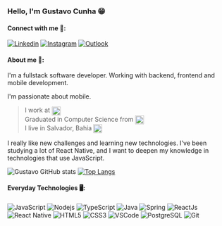 ### Hello, I'm Gustavo Cunha 😁

#### Connect with me 🔗:
[![Linkedin](https://img.shields.io/badge/LinkedIn-0077B5?style=for-the-badge&logo=linkedin&logoColor=white)](https://www.linkedin.com/in/gustavo-cunha-contact/)
[![Instagram](https://img.shields.io/badge/Instagram-E4405F?style=for-the-badge&logo=instagram&logoColor=white)](https://www.instagram.com/gustav.oliveira_/)
[![Outlook](https://img.shields.io/badge/Microsoft_Outlook-0078D4?style=for-the-badge&logo=microsoft-outlook&logoColor=white)](mailto:gustavo.oliveira-98@hotmail.com)

#### About me 📄:
I'm a fullstack software developer. Working with backend, frontend and mobile development.

I'm passionate about mobile.

><div>
  >I work at <img align="center" resizeMode="contain" height="20px" src="https://www.lincros.com/hs-fs/hubfs/raw_assets/public/Lincros_June2020/images/lincros-logo-dark.png?width=195&name=lincros-logo-dark.png" alt="Lincros"/> <br/>
  >Graduated in Computer Science from <img align="center" resizeMode="contain" height="20px" src="https://www.unifacs.br/wp-content/uploads/2022/05/logo-unifacs-largo.svg" alt="Unifacs"/> <br/>
  >I live in Salvador, Bahia <img align="center" resizeMode="contain" height="20px" src="https://upload.wikimedia.org/wikipedia/commons/thumb/2/28/Bandeira_da_Bahia.svg/210px-Bandeira_da_Bahia.svg.png" alt="Unifacs"/> <br/>
</div>

I really like new challenges and learning new technologies. I've been studying a lot of React Native, and I want to deepen my knowledge in technologies that use JavaScript.

![Gustavo GitHub stats](https://github-readme-stats.vercel.app/api?username=gustavcunha&show_icons=true&theme=dark)
[![Top Langs](https://github-readme-stats.vercel.app/api/top-langs/?username=gustavcunha&layout=compact)](https://github.com/gustavcunha/github-readme-stats)

#### Everyday Technologies 🖥️:

<div style="display: inline_block">
  <img align="center" alt="JavaScript" src="https://img.shields.io/badge/JavaScript-F7DF1E?style=for-the-badge&logo=javascript&logoColor=black" />
  <img align="center" alt="Nodejs" src="https://img.shields.io/badge/Node.js-43853D?style=for-the-badge&logo=node.js&logoColor=white" />
  <img align="center" alt="TypeScript" src="https://img.shields.io/badge/TypeScript-007ACC?style=for-the-badge&logo=typescript&logoColor=white" />
  <img align="center" alt="Java" src="https://img.shields.io/badge/Java-ED8B00?style=for-the-badge&logo=java&logoColor=white" />
  <img align="center" alt="Spring" src="https://img.shields.io/badge/Spring-6DB33F?style=for-the-badge&logo=spring&logoColor=white" />
  <img align="center" alt="ReactJs" src="https://img.shields.io/badge/React-20232A?style=for-the-badge&logo=react&logoColor=61DAFB" />
  <img align="center" alt="React Native" src="https://img.shields.io/badge/React_Native-20232A?style=for-the-badge&logo=react&logoColor=61DAFB" />
  <img align="center" alt="HTML5" src="https://img.shields.io/badge/HTML5-E34F26?style=for-the-badge&logo=html5&logoColor=white" />
  <img align="center" alt="CSS3" src="https://img.shields.io/badge/CSS3-1572B6?style=for-the-badge&logo=css3&logoColor=white" />
  <img align="center" alt="VSCode" src="https://img.shields.io/badge/Visual_Studio_Code-0078D4?style=for-the-badge&logo=visual%20studio%20code&logoColor=white" />
  <img align="center" alt="PostgreSQL" src="https://img.shields.io/badge/PostgreSQL-316192?style=for-the-badge&logo=postgresql&logoColor=white" />
  <img align="center" alt="Git" src="https://img.shields.io/badge/GIT-E44C30?style=for-the-badge&logo=git&logoColor=white" />
</div>
